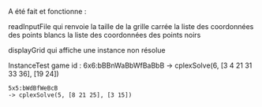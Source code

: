 A été fait et fonctionne :

readInputFile qui renvoie
	la taille de la grille carrée
	la liste des coordonnées des points blancs
	la liste des coordonnées des points noirs

displayGrid qui affiche une instance non résolue

InstanceTest game id : 6x6:bBBnWaBbWfBaBbB
	-> cplexSolve(6, [3 4 21 31 33 36], [19 24])

	5x5:bWdBfWeBcB
	-> cplexSolve(5, [8 21 25], [3 15])
